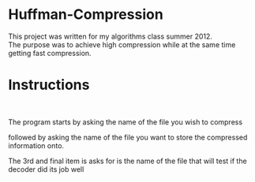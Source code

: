 # Huffman-Compression

This project was written for my algorithms class summer 2012. </br>
The purpose was to achieve high compression while at the same time </br>
getting fast compression. 

<h1>Instructions</h1></br>
<p>The program starts by asking the name of the file you wish to compress</p>
<p>followed by asking the name of the file you want to store the compressed information onto.</p>
<p>The 3rd and final item is asks for is the name of the file that will test if the decoder did its job well</p>
